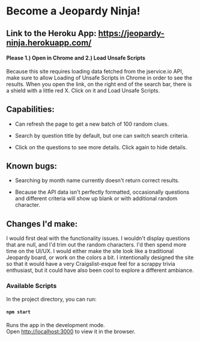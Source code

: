 # Become a Jeopardy Ninja!

## Link to the Heroku App: https://jeopardy-ninja.herokuapp.com/ 

#### Please 1.) Open in Chrome and 2.) Load Unsafe Scripts

Because this site requires loading data fetched from the jservice.io API, make sure to allow Loading of Unsafe Scripts in Chrome in order to see the results. When you open the link, on the right end of the search bar, there is a shield with a little red X. Click on it and Load Unsafe Scripts.


## Capabilities:

- Can refresh the page to get a new batch of 100 random clues.

- Search by question title by default, but one can switch search criteria.

- Click on the questions to see more details. Click again to hide details.


## Known bugs:

- Searching by month name currently doesn't return correct results.

- Because the API data isn't perfectly formatted, occasionally questions and different criteria will show up blank or with   additional random character. 


## Changes I'd make:

I would first deal with the functionality issues. I wouldn't display questions that are null, and I'd trim out the random characters. I'd then spend more time on the UI/UX. I would either make the site look like a traditional Jeopardy board, or work on the colors a bit. I intentionally designed the site so that it would have a very Craigslist-esque feel for a scrappy trivia enthusiast, but it could have also been cool to explore a different ambiance.


### Available Scripts

In the project directory, you can run:

#### `npm start`

Runs the app in the development mode.<br />
Open [http://localhost:3000](http://localhost:3000) to view it in the browser.
